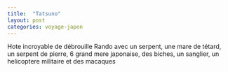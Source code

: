 ```yaml
---
title:  "Tatsuno"
layout: post
categories: voyage-japon
---
```


Hote incroyable de débrouille
Rando avec un serpent, une mare de tétard, un serpent de pierre, 6 grand mere japonaise, des biches, un sanglier, un helicoptere militaire et des macaques